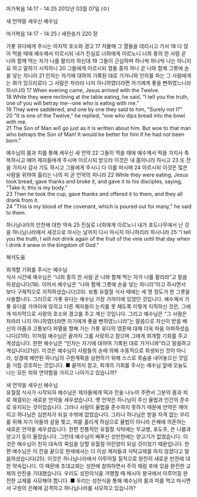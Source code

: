 마가복음 14:17 - 14:25 
2012년 03월 07일 (수)

새 언약을 세우신 예수님



마가복음 14:17 - 14:25 / 새찬송가 220 장


가룟 유다에게 주시는 마지막 호소와 경고
17 저물매 그 열둘을 데리시고 가서 18 다 앉아 먹을 때에 예수께서 이르시되 내가 진실로 너희에게 이르노니 너희 중의 한 사람 곧 나와 함께 먹는 자가 나를 팔리라 하신대 19 그들이 근심하며 하나씩 하나씩 나는 아니지요 하고 말하기 시작하니 20 그들에게 이르시되 열둘 중의 하나 곧 나와 함께 그릇에 손을 넣는 자니라 21 인자는 자기에 대하여 기록된 대로 가거니와 인자를 파는 그 사람에게는 화가 있으리로다 그 사람은 차라리 나지 아니하였더라면 자기에게 좋을 뻔하였느니라 하시니라
17 When evening came, Jesus arrived with the Twelve.   
18 While they were reclining at the table eating, he said, "I tell you the truth, one of you will betray me--one who is eating with me."   
19 They were saddened, and one by one they said to him, "Surely not I?"   
20 "It is one of the Twelve," he replied, "one who dips bread into the bowl with me.   
21 The Son of Man will go just as it is written about him. But woe to that man who betrays the Son of Man! It would be better for him if he had not been born."   

예수님의 몸과 피를 통해 세우신 새 언약
22 그들이 먹을 때에 예수께서 떡을 가지사 축복하시고 떼어 제자들에게 주시며 이르시되 받으라 이것은 내 몸이니라 하시고 23 또 잔을 가지사 감사 기도 하시고 그들에게 주시니 다 이를 마시매 24 이르시되 이것은 많은 사람을 위하여 흘리는 나의 피 곧 언약의 피니라
22 While they were eating, Jesus took bread, gave thanks and broke it, and gave it to his disciples, saying, "Take it; this is my body."   
23 Then he took the cup, gave thanks and offered it to them, and they all drank from it.   
24 "This is my blood of the covenant, which is poured out for many," he said to them.   

하나님나라의 만찬에 대한 약속
25 진실로 너희에게 이르노니 내가 포도나무에서 난 것을 하나님나라에서 새것으로 마시는 날까지 다시 마시지 아니하리라 하시니라
25 "I tell you the truth, I will not drink again of the fruit of the vine until that day when I drink it anew in the kingdom of God."

해석도움





회개할 기회를 주시는 예수님  
식사 시간에 예수님은 “너희 중의 한 사람 곧 나와 함께 먹는 자가 나를 팔리라”고 말씀하셨습니다(18). 이어서 예수님은 “나와 함께 그릇에 손을 넣는 자니라”라고 하시면서 보다 구체적으로 지적하셨습니다(20). 보통 유월절 식사 때에는 세 명 정도가 한 그릇을 사용합니다. 그러므로 가룟 유다는 예수님 가장 가까이에 있었던 것입니다. 예수께서 가룟 유다를 가까이에 앉히고 다른 제자들이 눈치를 못 채도록 이렇게 지적하신 것은, 그에게 마지막으로 사랑의 호소와 경고를 주고 계신 것입니다. 그리고 예수님은 “그 사람은 차라리 나지 아니하였더라면 자기에게 좋을 뻔하였느니라”는 말씀으로 자신이 받을 배신의 아픔과 고통보다 파멸을 향해 가는 가룟 유다의 영혼에 대해 더욱 마음 아파하셨습니다(21하). 이처럼 예수님은 끝까지 그를 사랑하고 참으며 그에게 회개할 기회를 주고 계셨습니다. 한편 예수님은 “인자는 자기에 대하여 기록된 대로 가거니와”라고 말씀하고 계십니다(21상). 이것은 예수님이 사람들의 손에 의해 수동적으로 희생되신 것이 아니라, 성경에 예언된 하나님의 구원계획을 실현하기 위해 스스로 목숨을 내어놓으신 것임을 거듭 강조하는 것입니다.
■ 끝까지 참고, 회개의 기회를 주시는 예수님 앞에 오늘도 나는 모든 죄와 연약함을 가지고 나아가고 있습니까?

새 언약을 세우신 예수님  
유월절 식사가 시작되자 예수님은 제자들에게 떡과 잔을 나누어 주면서 그분의 몸과 피로 체결되는 새로운 언약을 세우셨습니다. 옛 언약은 하나님이 주신 율법과 인간의 준수로 유지되는 것이었습니다. 그러나 사람이 율법을 준수하지 못하기 때문에 언약은 깨어지고 하나님은 심판자가 되실 수밖에 없었습니다. 그러나 하나님은 받을 자격 없는 우리를 위해 자기 아들의 살을 찢고, 피를 흘리게 하심으로 율법이 아니라 은혜에 의존하는 새로운 언약을 세우셨습니다. 한편 전통적인 유월절 식탁에는 무교병, 포도주, 쓴 나물과 양고기 등이 올랐습니다. 그런데 예수님이 베푸신 성만찬에는 양고기가 없었습니다. 이것은 예수님이 친히 대속의 죽임을 당할 유월절 어린양이 되실 것이었기 때문입니다. 한편 예수님은 이 잔을 끝으로 현세에서는 더 이상 제자들과 식탁교제를 하지 않겠다고 말씀하셨습니다(25). 이것은 하나님나라에서 이루어질 질적으로 완전히 새로운 만찬에 대한 약속입니다. 이 때문에 초대교회는 성찬에 참여하면서 주의 재림 후에 있을 완전한 교제의 만찬을 기대했습니다. 우리도 성찬의식을 거행할 때 메시아 왕국에서 이루어질 완전한 교제를 사모해야 합니다.
■ 우리는 성찬식을 통해 예수님의 몸과 피를 먹고 마시면서 구원의 은혜에 감격하고 하나님나라를 사모하고 있습니까?